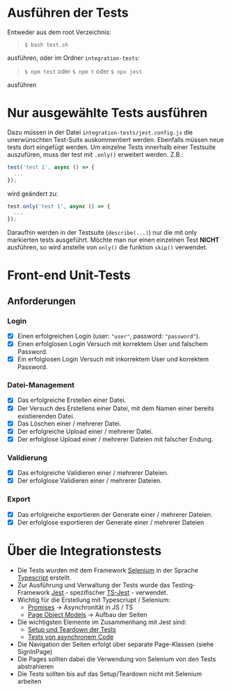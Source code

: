 # Ausführen der Tests
Entweder aus dem root Verzeichnis:

> `$ bash test.sh` 
> 
ausführen, oder im Ordner `integration-tests`:

> `$ npm test` oder `$ npm t` oder `$ npx jest`
> 
ausführen
# Nur ausgewählte Tests ausführen
Dazu müssen in der Datei `integration-tests/jest.config.js` die unerwünschten Test-Suits auskommentiert werden.
Ebenfalls müssen neue tests dort eingefügt werden.
Um einzelne Tests innerhalb einer Testsuite auszufüren, muss der test mit `.only()` erweitert werden. Z.B.:
```typescript
test('test 1', async () => {
  ...
});
```
wird geändert zu:
```typescript
test.only('test 1', async () => {
  ...
});
```
Daraufhin werden in der Testsuite (`describe(...)`) nur die mit only markierten tests ausgeführt.
Möchte man nur einen einzelnen Test **NICHT** ausführen, so wird anstelle von `only()` die funktion `skip()` verwendet.
# Front-end Unit-Tests
## Anforderungen
### Login
- [x] Einen erfolgreichen Login (user: `"user"`, password: `"password"`).
- [x] Einen erfolglosen Login Versuch mit korrektem User und falschem Password.
- [x] Ein erfolglosen Login Versuch mit inkorrektem User und korrektem Password.
  
### Datei-Management
- [x] Das erfolgreiche Erstellen einer Datei.
- [x] Der Versuch des Erstellens einer Datei, mit dem Namen einer bereits existierenden Datei.
- [x] Das Löschen einer / mehrerer Datei.
- [x] Der erfolgreiche Upload einer / mehrerer Datei.
- [x] Der erfolglose Upload einer / mehrerer Dateien mit falscher Endung.

### Validierung
- [x] Das erfolgreiche Validieren einer / mehrerer Dateien.
- [x] Der erfolglose Validieren einer / mehrerer Dateien.

### Export
- [x] Das erfolgreiche exportieren der Generate einer / mehrerer Dateien.
- [x] Der erfolglose exportieren der Generate einer / mehrerer Dateien

# Über die Integrationstests
- Die Tests wurden mit dem Framework [Selenium](https://www.selenium.dev/documentation/en/) in der Sprache [Typescript](https://www.typescriptlang.org/) erstellt.
- Zur Ausführung und Verwaltung der Tests wurde das Testing-Framework [Jest](https://jestjs.io/) - spezifischer [TS-Jest](https://kulshekhar.github.io/ts-jest/) - verwendet.
- Wichtig für die Erstellung mit Typescriupt / Selenium:
  - [Promises](https://basarat.gitbook.io/typescript/future-javascript/promise) -> Asynchronität in JS / TS
  - [Page Object Models](https://www.selenium.dev/documentation/en/guidelines_and_recommendations/page_object_models/) -> Aufbau der Seiten 
- Die wichtigsten Elemente im Zusammenhang mit Jest sind:
  - [Setup und Teardown der Tests](https://jestjs.io/docs/setup-teardown)
  - [Tests von asynchronem Code](https://jestjs.io/docs/asynchronous)
- Die Navigation der Seiten erfolgt über separate Page-Klassen (siehe SignInPage)
- Die Pages sollten dabei die Verwendung von Selenium von den Tests abstrahieren
- Die Tests sollten bis auf das Setup/Teardown nicht mit Selenium arbeiten